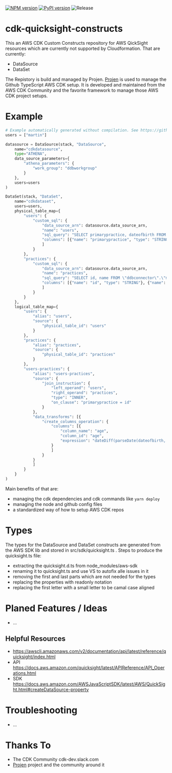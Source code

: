 [![NPM version](https://badge.fury.io/js/cdk-quicksight-constructs.svg)](https://badge.fury.io/js/cdk-quicksight-constructs)
[![PyPI version](https://badge.fury.io/py/cdk-quicksight-constructs.svg)](https://badge.fury.io/py/cdk-quicksight-constructs)
![Release](https://github.com/mmuller88/cdk-quicksight-constructs/workflows/Release/badge.svg)

# cdk-quicksight-constructs

This an AWS CDK Custom Constructs repository for AWS QickSight resources which are currently not supported by Cloudformation. That are currently:

* DataSource
* DataSet

The Repistory is build and managed by Projen. [Projen](https://github.com/projen/projen) is used to manage the Github TypeScript AWS CDK setup. It is developed and maintained from the AWS CDK Community and the favorite framework to manage those AWS CDK project setups.

# Example

```python
# Example automatically generated without compilation. See https://github.com/aws/jsii/issues/826
users = ["martin"]

datasource = DataSource(stack, "DataSource",
    name="cdkdatasource",
    type="ATHENA",
    data_source_parameters={
        "athena_parameters": {
            "work_group": "ddbworkgroup"
        }
    },
    users=users
)

DataSet(stack, "DataSet",
    name="cdkdataset",
    users=users,
    physical_table_map={
        "users": {
            "custom_sql": {
                "data_source_arn": datasource.data_source_arn,
                "name": "users",
                "sql_query": "SELECT primarypractice, dateofbirth FROM \"ddbconnector\".\"martin1\".\"martin1\" WHERE groupid = 'users' AND firstname is not null",
                "columns": [{"name": "primarypractice", "type": "STRING"}, {"name": "dateofbirth", "type": "STRING"}
                ]
            }
        },
        "practices": {
            "custom_sql": {
                "data_source_arn": datasource.data_source_arn,
                "name": "practices",
                "sql_query": "SELECT id, name FROM \"ddbconnector\".\"martin1\".\"martin1\" WHERE groupid = 'medical-practices' AND name is not null",
                "columns": [{"name": "id", "type": "STRING"}, {"name": "name", "type": "STRING"}
                ]
            }
        }
    },
    logical_table_map={
        "users": {
            "alias": "users",
            "source": {
                "physical_table_id": "users"
            }
        },
        "practices": {
            "alias": "practices",
            "source": {
                "physical_table_id": "practices"
            }
        },
        "users-practices": {
            "alias": "users-practices",
            "source": {
                "join_instruction": {
                    "left_operand": "users",
                    "right_operand": "practices",
                    "type": "INNER",
                    "on_clause": "primarypractice = id"
                }
            },
            "data_transforms": [{
                "create_columns_operation": {
                    "columns": [{
                        "column_name": "age",
                        "column_id": "age",
                        "expression": "dateDiff(parseDate(dateofbirth, \"YYYY-MM-dd'T'HH:mm:ssZ\"),now(), \"YYYY\")"
                    }
                    ]
                }
            }
            ]
        }
    }
)
```

Main benefits of that are:

* managing the cdk dependencies and cdk commands like `yarn deploy`
* managing the node and github config files
* a standardized way of how to setup AWS CDK repos

# Types

The types for the DataSource and DataSet constructs are generated from the AWS SDK lib and stored in src/sdk/quicksight.ts . Steps to produce the quicksight.ts file:

* extracting the quicksight.d.ts from node_modules/aws-sdk
* renaming it to quicksight.ts and use VS to autofix alle issues in it
* removing the first and last parts which are not needed for the types
* replacing the properties with readonly notation
* replacing the first letter with a small letter to be camal case aligned

# Planed Features / Ideas

* ...

## Helpful Resources

* https://awscli.amazonaws.com/v2/documentation/api/latest/reference/quicksight/index.html
* API https://docs.aws.amazon.com/quicksight/latest/APIReference/API_Operations.html
* SDK https://docs.aws.amazon.com/AWSJavaScriptSDK/latest/AWS/QuickSight.html#createDataSource-property

# Troubleshooting

* ...

# Thanks To

* The CDK Community cdk-dev.slack.com
* [Projen](https://github.com/projen/projen) project and the community around it
